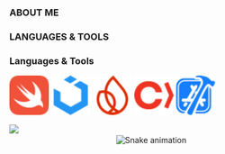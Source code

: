 ### ABOUT ME

### LANGUAGES & TOOLS

### Languages & Tools
<p align="left">
  <img src="Assets/swift-color.svg" alt="Girl in a jacket" width="70" height="70">
  <img src="Assets/uikit-color.svg" alt="Girl in a jacket" width="70" height="70">
  <img src="Assets/firebase-color.svg" alt="Girl in a jacket" width="70" height="70">
  <img src="Assets/cocoapods-color.svg" alt="Girl in a jacket" width="70" height="70">
  <img src="Assets/xcode-color.svg" alt="Girl in a jacket" width="70" height="70">
</p>


<img src="https://komarev.com/ghpvc/?username=nnachz">

<div align="center">
  <img src="https://profile-readme-generator.com/assets/snake.svg" alt="Snake animation" />
</div>

